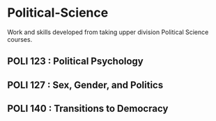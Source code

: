 # Political-Science
Work and skills developed from taking upper division Political Science courses. 
## POLI 123 : Political Psychology 
## POLI 127 : Sex, Gender, and Politics
## POLI 140 : Transitions to Democracy 
